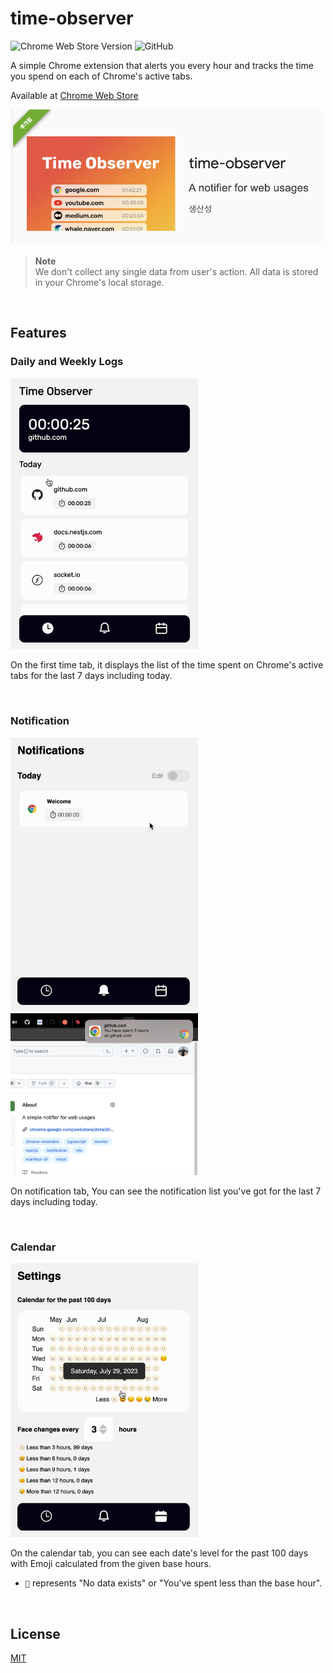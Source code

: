 # time-observer

![Chrome Web Store Version](https://img.shields.io/chrome-web-store/v/nmibmaaddiapdodcdgijdnhenafapfjo?logo=google-chrome&logoColor=%23eee) ![GitHub](https://img.shields.io/github/license/SeiwonPark/time-observer)

A simple Chrome extension that alerts you every hour and tracks the time you spend on each of Chrome's active tabs.

Available at [Chrome Web Store](https://chrome.google.com/webstore/detail/time-observer/nmibmaaddiapdodcdgijdnhenafapfjo)

<a href="https://chrome.google.com/webstore/detail/time-observer/nmibmaaddiapdodcdgijdnhenafapfjo">
<img width="500" src="./images/time-observer.png" alt="chrome-web-store" />
</a>

> **Note**  
> We don't collect any single data from user's action. All data is stored in your Chrome's local storage.

<br />

## Features

### Daily and Weekly Logs

<img width="300" src="./images/daily-weekly.gif" alt="daily-weekly" />

On the first time tab, it displays the list of the time spent on Chrome's active tabs for the last 7 days including today.

<br />

### Notification

<img width="300" src="./images/notification.gif" alt="notification" />

<img width="300" src="./images/alert.png" alt="alert" />

On notification tab, You can see the notification list you've got for the last 7 days including today.

<br />

### Calendar

<img width="300" src="./images/calendar.gif" alt="calendar" />

On the calendar tab, you can see each date's level for the past 100 days with Emoji calculated from the given base hours.

- `🫥` represents "No data exists" or "You've spent less than the base hour".

<br />

## License

[MIT](./LICENSE)
